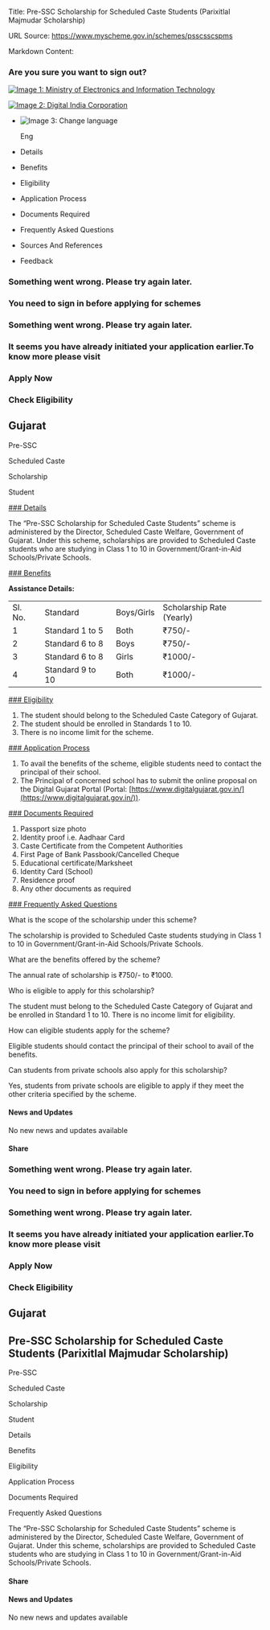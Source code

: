 Title: Pre-SSC Scholarship for Scheduled Caste Students (Parixitlal Majmudar Scholarship)

URL Source: https://www.myscheme.gov.in/schemes/psscsscspms

Markdown Content:
### Are you sure you want to sign out?

[![Image 1: Ministry of Electronics and Information Technology](https://cdn.myscheme.in/images/logos/emblem-black.svg)](https://www.myscheme.gov.in/)

[![Image 2: Digital India Corporation](https://cdn.myscheme.in/images/logos/digital-india-black.svg)](https://www.digitalindia.gov.in/)

*   ![Image 3: Change language](blob:https://www.myscheme.gov.in/b9a31d3949b1882a09ed2f8508d538f3)
    
    Eng
    

*   Details
*   Benefits
*   Eligibility
*   Application Process
*   Documents Required
*   Frequently Asked Questions
*   Sources And References
*   Feedback

### Something went wrong. Please try again later.

### 

### You need to sign in before applying for schemes

### Something went wrong. Please try again later.

### It seems you have already initiated your application earlier.To know more please visit

### Apply Now

### Check Eligibility

Gujarat
-------

Pre-SSC

Scheduled Caste

Scholarship

Student

[### Details](https://www.myscheme.gov.in/schemes/psscsscspms#details)

The “Pre-SSC Scholarship for Scheduled Caste Students” scheme is administered by the Director, Scheduled Caste Welfare, Government of Gujarat. Under this scheme, scholarships are provided to Scheduled Caste students who are studying in Class 1 to 10 in Government/Grant-in-Aid Schools/Private Schools.

[### Benefits](https://www.myscheme.gov.in/schemes/psscsscspms#benefits)

**Assistance Details:**

<table><tbody data-slate-node="element"><tr data-slate-node="element"><td data-slate-node="element"><span data-slate-node="text"><span data-slate-leaf="true"><span data-slate-string="true">Sl. No.</span></span></span></td><td data-slate-node="element"><span data-slate-node="text"><span data-slate-leaf="true"><span data-slate-string="true">Standard</span></span></span></td><td data-slate-node="element"><span data-slate-node="text"><span data-slate-leaf="true"><span data-slate-string="true">Boys/Girls</span></span></span></td><td data-slate-node="element"><span data-slate-node="text"><span data-slate-leaf="true"><span data-slate-string="true">Scholarship Rate (Yearly)</span></span></span></td></tr><tr data-slate-node="element"><td data-slate-node="element"><span data-slate-node="text"><span data-slate-leaf="true"><span data-slate-string="true">1</span></span></span></td><td data-slate-node="element"><span data-slate-node="text"><span data-slate-leaf="true"><span data-slate-string="true">Standard 1 to 5</span></span></span></td><td data-slate-node="element"><span data-slate-node="text"><span data-slate-leaf="true"><span data-slate-string="true">Both</span></span></span></td><td data-slate-node="element"><span data-slate-node="text"><span data-slate-leaf="true"><span data-slate-string="true">₹750/-</span></span></span></td></tr><tr data-slate-node="element"><td data-slate-node="element"><span data-slate-node="text"><span data-slate-leaf="true"><span data-slate-string="true">2</span></span></span></td><td data-slate-node="element"><span data-slate-node="text"><span data-slate-leaf="true"><span data-slate-string="true">Standard 6 to 8</span></span></span></td><td data-slate-node="element"><span data-slate-node="text"><span data-slate-leaf="true"><span data-slate-string="true">Boys</span></span></span></td><td data-slate-node="element"><span data-slate-node="text"><span data-slate-leaf="true"><span data-slate-string="true">₹750/-</span></span></span></td></tr><tr data-slate-node="element"><td data-slate-node="element"><span data-slate-node="text"><span data-slate-leaf="true"><span data-slate-string="true">3</span></span></span></td><td data-slate-node="element"><span data-slate-node="text"><span data-slate-leaf="true"><span data-slate-string="true">Standard 6 to 8</span></span></span></td><td data-slate-node="element"><span data-slate-node="text"><span data-slate-leaf="true"><span data-slate-string="true">Girls</span></span></span></td><td data-slate-node="element"><span data-slate-node="text"><span data-slate-leaf="true"><span data-slate-string="true">₹1000/-</span></span></span></td></tr><tr data-slate-node="element"><td data-slate-node="element"><span data-slate-node="text"><span data-slate-leaf="true"><span data-slate-string="true">4</span></span></span></td><td data-slate-node="element"><span data-slate-node="text"><span data-slate-leaf="true"><span data-slate-string="true">Standard 9 to 10</span></span></span></td><td data-slate-node="element"><span data-slate-node="text"><span data-slate-leaf="true"><span data-slate-string="true">Both</span></span></span></td><td data-slate-node="element"><span data-slate-node="text"><span data-slate-leaf="true"><span data-slate-string="true">₹1000/-</span></span></span></td></tr></tbody></table>

[### Eligibility](https://www.myscheme.gov.in/schemes/psscsscspms#eligibility)

1.  The student should belong to the Scheduled Caste Category of Gujarat.
2.  The student should be enrolled in Standards 1 to 10.
3.  There is no income limit for the scheme.

[### Application Process](https://www.myscheme.gov.in/schemes/psscsscspms#application-process)

1.  To avail the benefits of the scheme, eligible students need to contact the principal of their school.
2.  The Principal of concerned school has to submit the online proposal on the Digital Gujarat Portal (Portal: [https://www.digitalgujarat.gov.in/](https://www.digitalgujarat.gov.in/)).

[### Documents Required](https://www.myscheme.gov.in/schemes/psscsscspms#documents-required)

1.  Passport size photo
2.  Identity proof i.e. Aadhaar Card
3.  Caste Certificate from the Competent Authorities
4.  First Page of Bank Passbook/Cancelled Cheque
5.  Educational certificate/Marksheet
6.  Identity Card (School)
7.  Residence proof
8.  Any other documents as required

[### Frequently Asked Questions](https://www.myscheme.gov.in/schemes/psscsscspms#faqs)

What is the scope of the scholarship under this scheme?

The scholarship is provided to Scheduled Caste students studying in Class 1 to 10 in Government/Grant-in-Aid Schools/Private Schools.

What are the benefits offered by the scheme?

The annual rate of scholarship is ₹750/- to ₹1000.

Who is eligible to apply for this scholarship?

The student must belong to the Scheduled Caste Category of Gujarat and be enrolled in Standard 1 to 10. There is no income limit for eligibility.

How can eligible students apply for the scheme?

Eligible students should contact the principal of their school to avail of the benefits.

Can students from private schools also apply for this scholarship?

Yes, students from private schools are eligible to apply if they meet the other criteria specified by the scheme.

#### News and Updates

No new news and updates available

#### Share

### Something went wrong. Please try again later.

### 

### You need to sign in before applying for schemes

### Something went wrong. Please try again later.

### It seems you have already initiated your application earlier.To know more please visit

### Apply Now

### Check Eligibility

Gujarat
-------

Pre-SSC Scholarship for Scheduled Caste Students (Parixitlal Majmudar Scholarship)
----------------------------------------------------------------------------------

Pre-SSC

Scheduled Caste

Scholarship

Student

Details

Benefits

Eligibility

Application Process

Documents Required

Frequently Asked Questions

The “Pre-SSC Scholarship for Scheduled Caste Students” scheme is administered by the Director, Scheduled Caste Welfare, Government of Gujarat. Under this scheme, scholarships are provided to Scheduled Caste students who are studying in Class 1 to 10 in Government/Grant-in-Aid Schools/Private Schools.

#### Share

#### News and Updates

No new news and updates available
